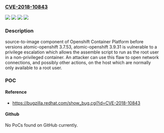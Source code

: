 ### [CVE-2018-10843](https://cve.mitre.org/cgi-bin/cvename.cgi?name=CVE-2018-10843)
![](https://img.shields.io/static/v1?label=Product&message=source-to-image&color=blue)
![](https://img.shields.io/static/v1?label=Version&message=atomic-openshift%203.7.53%20&color=brightgreen)
![](https://img.shields.io/static/v1?label=Version&message=atomic-openshift%203.9.31%20&color=brightgreen)
![](https://img.shields.io/static/v1?label=Vulnerability&message=CWE-20&color=brightgreen)

### Description

source-to-image component of Openshift Container Platform before versions atomic-openshift 3.7.53, atomic-openshift 3.9.31 is vulnerable to a privilege escalation which allows the assemble script to run as the root user in a non-privileged container. An attacker can use this flaw to open network connections, and possibly other actions, on the host which are normally only available to a root user.

### POC

#### Reference
- https://bugzilla.redhat.com/show_bug.cgi?id=CVE-2018-10843

#### Github
No PoCs found on GitHub currently.

